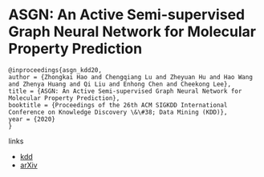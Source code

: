 # ASGN: An Active Semi-supervised Graph Neural Network for Molecular Property Prediction

```
@inproceedings{asgn_kdd20,
author = {Zhongkai Hao and Chengqiang Lu and Zheyuan Hu and Hao Wang and Zhenya Huang and Qi Liu and Enhong Chen and Cheekong Lee},
title = {ASGN: An Active Semi-supervised Graph Neural Network for Molecular Property Prediction},
booktitle = {Proceedings of the 26th ACM SIGKDD International Conference on Knowledge Discovery \&\#38; Data Mining (KDD)},
year = {2020}
}
```

links
- [kdd](https://www.kdd.org/kdd2020/accepted-papers/view/asgn-an-active-semi-supervised-graph-neural-network-for-molecular-property-)
- [arXiv](https://arxiv.org/abs/2007.03196)
